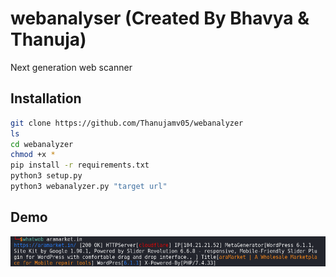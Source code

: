 # webanalyser (Created By Bhavya & Thanuja)

Next generation web scanner



## Installation

```sh
git clone https://github.com/Thanujamv05/webanalyzer
ls
cd webanalyzer
chmod +x *
pip install -r requirements.txt
python3 setup.py
python3 webanalyzer.py "target url"
```



## Demo

![Demo](demo.png "whatweb demo")
